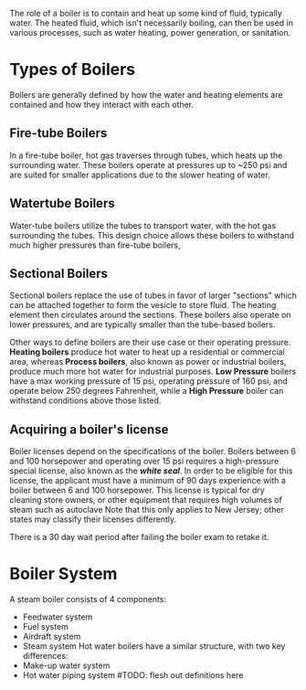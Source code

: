 The role of a boiler is to contain and heat up some kind of fluid, typically water. The heated fluid, which isn't necessarily boiling, can then be used in various processes, such as water heating, power generation, or sanitation.

# Types of Boilers
Boilers are generally defined by how the water and heating elements are contained and how they interact with each other.
## Fire-tube Boilers
In a fire-tube boiler, hot gas traverses through tubes, which heats up the surrounding water. These boilers operate at pressures up to ~250 psi and are suited for smaller applications due to the slower heating of water.
## Watertube Boilers
Water-tube boilers utilize the tubes to transport water, with the hot gas surrounding the tubes. This design choice allows these boilers to withstand much higher pressures than fire-tube boilers, 
## Sectional Boilers
Sectional boilers replace the use of tubes in favor of larger "sections" which can be attached together to form the vesicle to store fluid. The heating element then circulates around the sections. These boilers also operate on lower pressures, and are typically smaller than the tube-based boilers.

Other ways to define boilers are their use case or their operating pressure. **Heating boilers** produce hot water to heat up a residential or commercial area, whereas **Process boilers**, also known as power or industrial boilers, produce much more hot water for industrial purposes. **Low Pressure** boilers have a max working pressure of 15 psi, operating pressure of 160 psi, and operate below 250 degrees Fahrenheit, while a **High Pressure** boiler can withstand conditions above those listed.

## Acquiring a boiler's license
Boiler licenses depend on the specifications of the boiler. Boilers between 6 and 100 horsepower and operating over 15 psi requires a high-pressure special license, also known as the ***white seal***. In order to be eligible for this license, the applicant must have a minimum of 90 days experience with a boiler between 6 and 100 horsepower. This license is typical for dry cleaning store owners, or other equipment that requires high volumes of steam such as autoclave Note that this only applies to New Jersey; other states may classify their licenses differently. 

There is a 30 day wait period after failing the boiler exam to retake it.
# Boiler System
A steam boiler consists of 4 components:
- Feedwater system
- Fuel system
- Airdraft system
- Steam system
Hot water boilers have a similar structure, with two key differences:
- Make-up water system
- Hot water piping system
#TODO: flesh out definitions here
